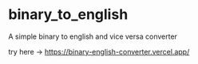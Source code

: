 # binary_to_english

A simple binary to english and vice versa converter 

try here -> https://binary-english-converter.vercel.app/
